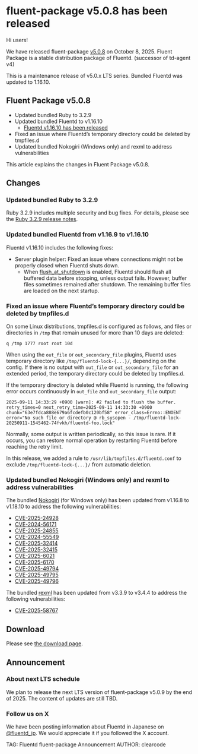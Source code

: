 # fluent-package v5.0.8 has been released

Hi users!

We have released fluent-package [v5.0.8](https://github.com/fluent/fluent-package-builder/releases/tag/v5.0.8) on October 8, 2025.
Fluent Package is a stable distribution package of Fluentd. (successor of td-agent v4)

This is a maintenance release of v5.0.x LTS series.
Bundled Fluentd was updated to 1.16.10.


## Fluent Package v5.0.8

* Updated bundled Ruby to 3.2.9
* Updated bundled Fluentd to v1.16.10
  * [Fluentd v1.16.10 has been released](fluentd-v1.16.10-has-been-released)
* Fixed an issue where Fluentd’s temporary directory could be deleted by tmpfiles.d
* Updated bundled Nokogiri (Windows only) and rexml to address vulnerabilities

This article explains the changes in Fluent Package v5.0.8.

## Changes

### Updated bundled Ruby to 3.2.9

Ruby 3.2.9 includes multiple security and bug fixes.
For details, please see the [Ruby 3.2.9 release notes](https://github.com/ruby/ruby/releases/tag/v3_2_9).

### Updated bundled Fluentd from v1.16.9 to v1.16.10

Fluentd v1.16.10 includes the following fixes:

* Server plugin helper: Fixed an issue where connections might not be properly closed when Fluentd shuts down.
  * When [flush\_at\_shutdown](https://docs.fluentd.org/configuration/buffer-section#flushing-parameters) is enabled, Fluentd should flush all buffered data before stopping, unless output fails. However, buffer files sometimes remained after shutdown. The remaining buffer files are loaded on the next startup.

### Fixed an issue where Fluentd’s temporary directory could be deleted by tmpfiles.d

On some Linux distributions, tmpfiles.d is configured as follows, and files or directories in `/tmp` that remain unused for more than 10 days are deleted:

```
q /tmp 1777 root root 10d
```

When using the `out_file` or `out_secondary_file` plugins, Fluentd uses temporary directory like `/tmp/fluentd-lock-{...}/`, depending on the config.
If there is no output with `out_file` or `out_secondary_file` for an extended period, the temporary directory could be deleted by tmpfiles.d.

If the temporary directory is deleted while Fluentd is running, the following error occurs continuously in `out_file` and `out_secondary_file` output:

```
2025-09-11 14:33:29 +0900 [warn]: #2 failed to flush the buffer. retry_times=0 next_retry_time=2025-09-11 14:33:30 +0900 chunk="63e7fdca888e679a6fcdefb0c120bf58" error_class=Errno::ENOENT error="No such file or directory @ rb_sysopen - /tmp/fluentd-lock-20250911-1545462-74fvkh/fluentd-foo.lock"
```

Normally, some output is written periodically, so this issue is rare.
If it occurs, you can restore normal operation by restarting Fluentd before reaching the retry limit.

In this release, we added a rule to `/usr/lib/tmpfiles.d/fluentd.conf` to exclude `/tmp/fluentd-lock-{...}/` from automatic deletion.

### Updated bundled Nokogiri (Windows only) and rexml to address vulnerabilities
The bundled [Nokogiri](https://nokogiri.org/index.html) (for Windows only) has been updated from v1.16.8 to v1.18.10 to address the following vulnerabilities:

* [CVE-2025-24928](https://github.com/sparklemotion/nokogiri/security/advisories/GHSA-vvfq-8hwr-qm4m)
* [CVE-2024-56171](https://github.com/sparklemotion/nokogiri/security/advisories/GHSA-vvfq-8hwr-qm4m)
* [CVE-2025-24855](https://github.com/sparklemotion/nokogiri/security/advisories/GHSA-mrxw-mxhj-p664)
* [CVE-2024-55549](https://github.com/sparklemotion/nokogiri/security/advisories/GHSA-mrxw-mxhj-p664)
* [CVE-2025-32414](https://github.com/sparklemotion/nokogiri/security/advisories/GHSA-5w6v-399v-w3cc)
* [CVE-2025-32415](https://github.com/sparklemotion/nokogiri/security/advisories/GHSA-5w6v-399v-w3cc)
* [CVE-2025-6021](https://access.redhat.com/security/cve/cve-2025-6021)
* [CVE-2025-6170](https://access.redhat.com/security/cve/cve-2025-6170)
* [CVE-2025-49794](https://access.redhat.com/security/cve/cve-2025-49794)
* [CVE-2025-49795](https://access.redhat.com/security/cve/cve-2025-49795)
* [CVE-2025-49796](https://access.redhat.com/security/cve/cve-2025-49796)

The bundled [rexml](https://github.com/ruby/rexml) has been updated from v3.3.9 to v3.4.4 to address the following vulnerabilities:

* [CVE-2025-58767](https://github.com/ruby/rexml/security/advisories/GHSA-c2f4-jgmc-q2r5)

## Download

Please see [the download page](/download/fluent_package).

## Announcement

### About next LTS schedule

We plan to release the next LTS version of fluent-package v5.0.9 by the end of 2025.
The content of updates are still TBD.

### Follow us on X

We have been posting information about Fluentd in Japanese on [@fluentd_jp](https://x.com/fluentd_jp).
We would appreciate it if you followed the X account.

TAG: Fluentd fluent-package Announcement
AUTHOR: clearcode

